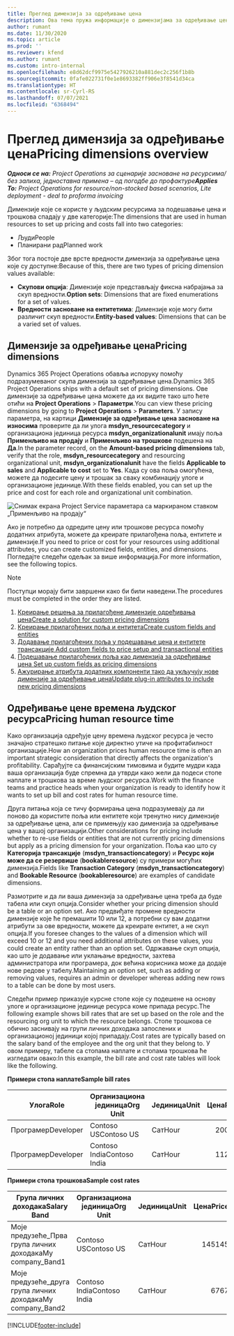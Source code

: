 ```yaml
---
title: Преглед димензија за одређивање цена
description: Ова тема пружа информације о димензијама за одређивање цена у услузи Dynamics 365 Project Operations.
author: rumant
ms.date: 11/30/2020
ms.topic: article
ms.prod: ''
ms.reviewer: kfend
ms.author: rumant
ms.custom: intro-internal
ms.openlocfilehash: e8d62dcf9975e5427926210a881dec2c256f1b8b
ms.sourcegitcommit: 0fafe022731f0e1e8693382ff906e3f8541d34ca
ms.translationtype: HT
ms.contentlocale: sr-Cyrl-RS
ms.lasthandoff: 07/07/2021
ms.locfileid: "6368494"
---
```

# <a name="pricing-dimensions-overview"></a><span data-ttu-id="dfc5e-103">Преглед димензија за одређивање цена</span><span class="sxs-lookup"><span data-stu-id="dfc5e-103">Pricing dimensions overview</span></span>

<span data-ttu-id="dfc5e-104">_**Односи се на:** Project Operations за сценарије засноване на ресурсима/без залиха, једноставна примена – од погодбе до профактуре_</span><span class="sxs-lookup"><span data-stu-id="dfc5e-104">_**Applies To:** Project Operations for resource/non-stocked based scenarios, Lite deployment - deal to proforma invoicing_</span></span>

<span data-ttu-id="dfc5e-105">Димензије које се користе у људским ресурсима за подешавање цена и трошкова спадају у две категорије:</span><span class="sxs-lookup"><span data-stu-id="dfc5e-105">The dimensions that are used in human resources to set up pricing and costs fall into two categories:</span></span>

- <span data-ttu-id="dfc5e-106">Људи</span><span class="sxs-lookup"><span data-stu-id="dfc5e-106">People</span></span>
- <span data-ttu-id="dfc5e-107">Планирани рад</span><span class="sxs-lookup"><span data-stu-id="dfc5e-107">Planned work</span></span>

<span data-ttu-id="dfc5e-108">Због тога постоје две врсте вредности димензија за одређивање цена које су доступне:</span><span class="sxs-lookup"><span data-stu-id="dfc5e-108">Because of this, there are two types of pricing dimension values available:</span></span>

- <span data-ttu-id="dfc5e-109">**Скупови опција**: Димензије које представљају фиксна набрајања за скуп вредности.</span><span class="sxs-lookup"><span data-stu-id="dfc5e-109">**Option sets**: Dimensions that are fixed enumerations for a set of values.</span></span>
- <span data-ttu-id="dfc5e-110">**Вредности засноване на ентитетима**: Димензије које могу бити различит скуп вредности.</span><span class="sxs-lookup"><span data-stu-id="dfc5e-110">**Entity-based values**: Dimensions that can be a varied set of values.</span></span>

## <a name="pricing-dimensions"></a><span data-ttu-id="dfc5e-111">Димензије за одређивање цена</span><span class="sxs-lookup"><span data-stu-id="dfc5e-111">Pricing dimensions</span></span>

<span data-ttu-id="dfc5e-112">Dynamics 365 Project Operations обавља испоруку помоћу подразумеваног скупа димензија за одређивање цена.</span><span class="sxs-lookup"><span data-stu-id="dfc5e-112">Dynamics 365 Project Operations ships with a default set of pricing dimensions.</span></span> <span data-ttu-id="dfc5e-113">Ове димензије за одређивање цена можете да их видите тако што ћете отићи на **Project Operations** > **Параметри**.</span><span class="sxs-lookup"><span data-stu-id="dfc5e-113">You can view these pricing dimensions by going to **Project Operations** > **Parameters**.</span></span> <span data-ttu-id="dfc5e-114">У запису параметра, на картици **Димензије за одређивање цена засноване на износима** проверите да ли улога **msdyn_resourcecategory** и организациона јединица ресурса **msdyn_organizationalunit** имају поља **Применљиво на продају** и **Применљиво на трошкове** подешена на **Да**.</span><span class="sxs-lookup"><span data-stu-id="dfc5e-114">In the parameter record, on the **Amount-based pricing dimensions** tab, verify that the role, **msdyn_resourcecategory** and resourcing organizational unit, **msdyn_organizationalunit** have the fields **Applicable to sales** and **Applicable to cost** set to **Yes**.</span></span> <span data-ttu-id="dfc5e-115">Када су ова поља омогућена, можете да подесите цену и трошак за сваку комбинацију улоге и организационе јединице.</span><span class="sxs-lookup"><span data-stu-id="dfc5e-115">With these fields enabled, you can set up the price and cost for each role and organizational unit combination.</span></span>

![Снимак екрана Project Service параметара са маркираном ставком „Применљиво на продају“](media/PS-OOB-parameters.png)

<span data-ttu-id="dfc5e-117">Ако је потребно да одредите цену или трошкове ресурса помоћу додатних атрибута, можете да креирате прилагођена поља, ентитете и димензије.</span><span class="sxs-lookup"><span data-stu-id="dfc5e-117">If you need to price or cost for your resources using additional attributes, you can create customized fields, entities, and dimensions.</span></span> <span data-ttu-id="dfc5e-118">Погледајте следећи одељак за више информација.</span><span class="sxs-lookup"><span data-stu-id="dfc5e-118">For more information, see the following topics.</span></span> 
  
  > [!NOTE]
  > <span data-ttu-id="dfc5e-119">Поступци морају бити завршени како би били наведени.</span><span class="sxs-lookup"><span data-stu-id="dfc5e-119">The procedures must be completed in the order they are listed.</span></span>

1. [<span data-ttu-id="dfc5e-120">Креирање решења за прилагођене димензије одређивања цена</span><span class="sxs-lookup"><span data-stu-id="dfc5e-120">Create a solution for custom pricing dimensions</span></span>](../sales/create-solution-custompd.md)
2. [<span data-ttu-id="dfc5e-121">Креирање прилагођених поља и ентитета</span><span class="sxs-lookup"><span data-stu-id="dfc5e-121">Create custom fields and entities</span></span>](create-custom-fields-entities-pricing-dimensions.md)
3. [<span data-ttu-id="dfc5e-122">Додавање прилагођених поља у подешавање цена и ентитете трансакције </span><span class="sxs-lookup"><span data-stu-id="dfc5e-122">Add custom fields to price setup and transactional entities</span></span>](add-custom-fields-price-setup-transactional-entities.md)
4. [<span data-ttu-id="dfc5e-123">Подешавање прилагођених поља као димензија за одређивање цена </span><span class="sxs-lookup"><span data-stu-id="dfc5e-123">Set up custom fields as pricing dimensions</span></span>](set-up-custom-fields-pricing-dimensions.md)
5. [<span data-ttu-id="dfc5e-124">Ажурирање атрибута додатних компоненти тако да укључују нове димензије за одређивање цена</span><span class="sxs-lookup"><span data-stu-id="dfc5e-124">Update plug-in attributes to include new pricing dimensions</span></span>](update-plugin-attributes-pd.md)


## <a name="pricing-human-resource-time"></a><span data-ttu-id="dfc5e-125">Одређивање цене времена људског ресурса</span><span class="sxs-lookup"><span data-stu-id="dfc5e-125">Pricing human resource time</span></span>
<span data-ttu-id="dfc5e-126">Како организација одређује цену времена људског ресурса је често значајно стратешко питање које директно утиче на профитабилност организације.</span><span class="sxs-lookup"><span data-stu-id="dfc5e-126">How an organization prices human resource time is often an important strategic consideration that directly affects the organization's profitability.</span></span> <span data-ttu-id="dfc5e-127">Сарађујте са финансијским тимовима и будите мудри када ваша организација буде спремна да утврди како жели да подеси стопе наплате и трошкова за време људског ресурса.</span><span class="sxs-lookup"><span data-stu-id="dfc5e-127">Work with the finance teams and practice heads when your organization is ready to identify how it wants to set up bill and cost rates for human resource time.</span></span>

<span data-ttu-id="dfc5e-128">Друга питања која се тичу формирања цена подразумевају да ли поново да користите поља или ентитете који тренутно нису димензије за одређивање цена, али се примењују као димензија за одређивање цена у вашој организацији.</span><span class="sxs-lookup"><span data-stu-id="dfc5e-128">Other considerations for pricing include whether to re-use fields or entities that are not currently pricing dimensions but apply as a pricing dimension for your organization.</span></span> <span data-ttu-id="dfc5e-129">Поља као што су **Категорија трансакције** (**msdyn_transactioncategory**) и **Ресурс који може да се резервише** (**bookableresource**) су примери могућих димензија.</span><span class="sxs-lookup"><span data-stu-id="dfc5e-129">Fields like **Transaction Category** (**msdyn_transactioncategory**) and **Bookable Resource** (**bookableresource**) are examples of candidate dimensions.</span></span> 

<span data-ttu-id="dfc5e-130">Размотрите и да ли ваша димензија за одређивање цена треба да буде табела или скуп опција.</span><span class="sxs-lookup"><span data-stu-id="dfc5e-130">Consider whether your pricing dimension should be a table or an option set.</span></span> <span data-ttu-id="dfc5e-131">Ако предвиђате промене вредности димензије које ће премашити 10 или 12, а потребни су вам додатни атрибути за ове вредности, можете да креирате ентитет, а не скуп опција.</span><span class="sxs-lookup"><span data-stu-id="dfc5e-131">If you foresee changes to the values of a dimension which will exceed 10 or 12 and you need additional attributes on these values, you could create an entity rather than an option set.</span></span> <span data-ttu-id="dfc5e-132">Одржавање скуп опција, као што је додавање или уклањање вредности, захтева администратора или програмера, док већина корисника може да додаје нове редове у табелу.</span><span class="sxs-lookup"><span data-stu-id="dfc5e-132">Maintaining an option set, such as adding or removing values, requires an admin or developer whereas adding new rows to a table can be done by most users.</span></span>

<span data-ttu-id="dfc5e-133">Следећи пример приказује курсне стопе које су подешене на основу улоге и организационе јединице ресурса коме припада ресурс.</span><span class="sxs-lookup"><span data-stu-id="dfc5e-133">The following example shows bill rates that are set up based on the role and the resourcing org unit to which the resource belongs.</span></span> <span data-ttu-id="dfc5e-134">Стопе трошкова се обично заснивају на групи личних доходака запослених и организационој јединици којој припадају.</span><span class="sxs-lookup"><span data-stu-id="dfc5e-134">Cost rates are typically based on the salary band of the employee and the org unit that they belong to.</span></span> <span data-ttu-id="dfc5e-135">У овом примеру, табеле са стопама наплате и стопама трошкова ће изгледати овако:</span><span class="sxs-lookup"><span data-stu-id="dfc5e-135">In this example, the bill rate and cost rate tables will look like the following.</span></span>

<span data-ttu-id="dfc5e-136">**Примери стопа наплате**</span><span class="sxs-lookup"><span data-stu-id="dfc5e-136">**Sample bill rates**</span></span>

| <span data-ttu-id="dfc5e-137">Улога</span><span class="sxs-lookup"><span data-stu-id="dfc5e-137">Role</span></span>        | <span data-ttu-id="dfc5e-138">Организациона јединица</span><span class="sxs-lookup"><span data-stu-id="dfc5e-138">Org Unit</span></span>    |<span data-ttu-id="dfc5e-139">Јединица</span><span class="sxs-lookup"><span data-stu-id="dfc5e-139">Unit</span></span>      |<span data-ttu-id="dfc5e-140">Цена</span><span class="sxs-lookup"><span data-stu-id="dfc5e-140">Price</span></span>      |<span data-ttu-id="dfc5e-141">Валута</span><span class="sxs-lookup"><span data-stu-id="dfc5e-141">Currency</span></span>  |
| ------------|-------------|----------|----------:|----------|
| <span data-ttu-id="dfc5e-142">Програмер</span><span class="sxs-lookup"><span data-stu-id="dfc5e-142">Developer</span></span>   | <span data-ttu-id="dfc5e-143">Contoso US</span><span class="sxs-lookup"><span data-stu-id="dfc5e-143">Contoso US</span></span>  |<span data-ttu-id="dfc5e-144">Сат</span><span class="sxs-lookup"><span data-stu-id="dfc5e-144">Hour</span></span> | <span data-ttu-id="dfc5e-145">200</span><span class="sxs-lookup"><span data-stu-id="dfc5e-145">200</span></span>|<span data-ttu-id="dfc5e-146">USD решење</span><span class="sxs-lookup"><span data-stu-id="dfc5e-146">USD</span></span>     |
| <span data-ttu-id="dfc5e-147">Програмер</span><span class="sxs-lookup"><span data-stu-id="dfc5e-147">Developer</span></span>   | <span data-ttu-id="dfc5e-148">Contoso India</span><span class="sxs-lookup"><span data-stu-id="dfc5e-148">Contoso India</span></span> |<span data-ttu-id="dfc5e-149">Сат</span><span class="sxs-lookup"><span data-stu-id="dfc5e-149">Hour</span></span>|   <span data-ttu-id="dfc5e-150">112</span><span class="sxs-lookup"><span data-stu-id="dfc5e-150">112</span></span>|<span data-ttu-id="dfc5e-151">USD решење</span><span class="sxs-lookup"><span data-stu-id="dfc5e-151">USD</span></span>     |


<span data-ttu-id="dfc5e-152">**Примери стопа трошкова**</span><span class="sxs-lookup"><span data-stu-id="dfc5e-152">**Sample cost rates**</span></span>

| <span data-ttu-id="dfc5e-153">Група личних доходака</span><span class="sxs-lookup"><span data-stu-id="dfc5e-153">Salary Band</span></span>     | <span data-ttu-id="dfc5e-154">Организациона јединица</span><span class="sxs-lookup"><span data-stu-id="dfc5e-154">Org Unit</span></span>    |<span data-ttu-id="dfc5e-155">Јединица</span><span class="sxs-lookup"><span data-stu-id="dfc5e-155">Unit</span></span>      |<span data-ttu-id="dfc5e-156">Цена</span><span class="sxs-lookup"><span data-stu-id="dfc5e-156">Price</span></span>      |<span data-ttu-id="dfc5e-157">Валута</span><span class="sxs-lookup"><span data-stu-id="dfc5e-157">Currency</span></span>  |
| ----------------|-------------|----------|----------:|----------|
| <span data-ttu-id="dfc5e-158">Моје предузеће_Прва група личних доходака</span><span class="sxs-lookup"><span data-stu-id="dfc5e-158">My company_Band1</span></span> | <span data-ttu-id="dfc5e-159">Contoso US</span><span class="sxs-lookup"><span data-stu-id="dfc5e-159">Contoso US</span></span>  |<span data-ttu-id="dfc5e-160">Сат</span><span class="sxs-lookup"><span data-stu-id="dfc5e-160">Hour</span></span> | <span data-ttu-id="dfc5e-161">145</span><span class="sxs-lookup"><span data-stu-id="dfc5e-161">145</span></span>|<span data-ttu-id="dfc5e-162">USD решење</span><span class="sxs-lookup"><span data-stu-id="dfc5e-162">USD</span></span>     |
| <span data-ttu-id="dfc5e-163">Моје предузеће_друга група личних доходака</span><span class="sxs-lookup"><span data-stu-id="dfc5e-163">My company_Band2</span></span> | <span data-ttu-id="dfc5e-164">Contoso India</span><span class="sxs-lookup"><span data-stu-id="dfc5e-164">Contoso India</span></span> |<span data-ttu-id="dfc5e-165">Сат</span><span class="sxs-lookup"><span data-stu-id="dfc5e-165">Hour</span></span>|   <span data-ttu-id="dfc5e-166">67</span><span class="sxs-lookup"><span data-stu-id="dfc5e-166">67</span></span>|<span data-ttu-id="dfc5e-167">USD решење</span><span class="sxs-lookup"><span data-stu-id="dfc5e-167">USD</span></span>     |


[!INCLUDE[footer-include](../includes/footer-banner.md)]